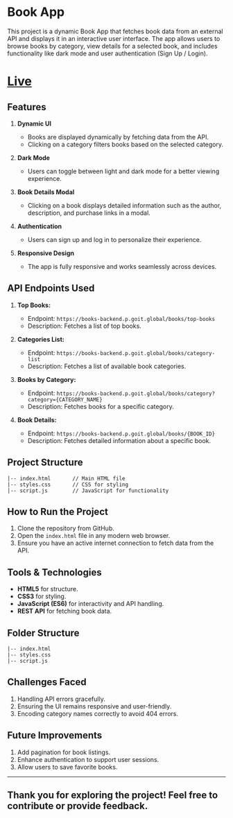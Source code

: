 # Book App

This project is a dynamic Book App that fetches book data from an external API and displays it in an interactive user interface. The app allows users to browse books by category, view details for a selected book, and includes functionality like dark mode and user authentication (Sign Up / Login).

# [Live](https://azit-rana0.github.io/-book-app/)

## Features

1. **Dynamic UI**
   - Books are displayed dynamically by fetching data from the API.
   - Clicking on a category filters books based on the selected category.

2. **Dark Mode**
   - Users can toggle between light and dark mode for a better viewing experience.

3. **Book Details Modal**
   - Clicking on a book displays detailed information such as the author, description, and purchase links in a modal.

4. **Authentication**
   - Users can sign up and log in to personalize their experience.

5. **Responsive Design**
   - The app is fully responsive and works seamlessly across devices.

## API Endpoints Used

1. **Top Books:**
   - Endpoint: `https://books-backend.p.goit.global/books/top-books`
   - Description: Fetches a list of top books.

2. **Categories List:**
   - Endpoint: `https://books-backend.p.goit.global/books/category-list`
   - Description: Fetches a list of available book categories.

3. **Books by Category:**
   - Endpoint: `https://books-backend.p.goit.global/books/category?category={CATEGORY_NAME}`
   - Description: Fetches books for a specific category.

4. **Book Details:**
   - Endpoint: `https://books-backend.p.goit.global/books/{BOOK_ID}`
   - Description: Fetches detailed information about a specific book.

## Project Structure

```plaintext
|-- index.html       // Main HTML file
|-- styles.css       // CSS for styling
|-- script.js        // JavaScript for functionality
```


## How to Run the Project

1. Clone the repository from GitHub.
2. Open the `index.html` file in any modern web browser.
3. Ensure you have an active internet connection to fetch data from the API.

## Tools & Technologies

- **HTML5** for structure.
- **CSS3** for styling.
- **JavaScript (ES6)** for interactivity and API handling.
- **REST API** for fetching book data.

## Folder Structure
```plaintext
|-- index.html
|-- styles.css
|-- script.js
```

## Challenges Faced

1. Handling API errors gracefully.
2. Ensuring the UI remains responsive and user-friendly.
3. Encoding category names correctly to avoid 404 errors.

## Future Improvements

1. Add pagination for book listings.
2. Enhance authentication to support user sessions.
3. Allow users to save favorite books.

---

## Thank you for exploring the project! Feel free to contribute or provide feedback.

